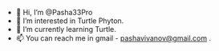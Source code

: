 - 👋 Hi, I’m @Pasha33Pro
- 👀 I’m interested in Turtle Phyton.
- 🌱 I’m currently learning Turtle.
- 📫 You can reach me in gmail - pashavivanov@gmail.com .

<!---
Pasha33Pro/Pasha33Pro is a ✨ special ✨ repository because its `README.md` (this file) appears on your GitHub profile.
You can click the Preview link to take a look at your changes.
--->
